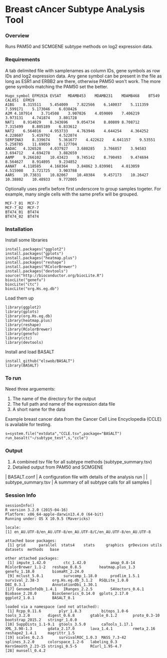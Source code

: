 # Breast cAncer Subtype AnaLysis Tool

### Overview

Runs PAM50 and SCMGENE subtype methods on log2 expression data.

### Requirements

A tab delimited file with samplenames as column IDs, gene symbols as row IDs and log2 expression data. Any gene symbol can be present in the file as long as ESR1 and ERBB2 are there, otherwise PAM50 won't work. The more gene symbols matching the PAM50 set the better.

```
Hugo_symbol	EFM192A	EVSAT	MDAMB453	MDAMB231	MDAMB468	BT549	CAL851	EFM19
A1BG	8.315511	5.454009	7.822566	6.140037	5.111359	7.599171	5.173046	6.038426
A2M	4.107914	3.714508	3.907026	4.059009	7.406219	3.973131	4.741874	3.801728
NAT1	8.914029	8.343696	9.054734	8.80809	8.708712	7.315499	8.805189	6.833612
NAT2	6.564016	4.953733	4.763946	4.644254	4.364252	4.228607	5.419792	4.522074
SERPINA3	8.339674	5.361677	4.422622	4.641157	9.53551	5.258785	11.69059	8.127704
AADAC	4.326528	4.037927	3.680285	3.766857	3.94583	3.694712	4.694278	3.882659
AAMP	9.266102	10.43423	9.745142	8.790493	9.474694	8.564627	8.914895	9.234852
AANAT	4.118585	4.168364	3.84862	3.839901	4.013059	4.515908	3.721725	3.903788
AARS	10.73831	10.82067	10.40384	9.457173	10.26427	10.38802	10.48933	9.772005
``` 

Optionally uses prefix before first underscore to group samples togeter. For example, many single cells with the same prefix will be grouped.

```
MCF-7_01  MCF-7
MCF-7_02  MCF-7
BT474_01  BT474
BT474_02  BT474
```

### Installation

Install some libraries

```
install.packages("ggplot2")
install.packages("gplots")
install.packages("heatmap.plus")
install.packages("reshape")
install.packages("RColorBrewer")
install.packages("devtools")
source("http://bioconductor.org/biocLite.R")
biocLite("genefu")
biocLite("ctc")
biocLite("org.Hs.eg.db")
```

Load them up

```
library(ggplot2)
library(gplots)
library(org.Hs.eg.db)
library(heatmap.plus)
library(reshape)
library(RColorBrewer)
library(genefu)
library(ctc)
library(devtools)
```

Install and load BASALT

```
install_github("elswob/BASALT")
library(BASALT)
```

### To run

Need three arguements:

1. The name of the directory for the output
2. The full path and name of the expression data file
3. A short name for the data

Example breast cancer data from the Cancer Cell Line Encyclopedia (CCLE) is available for testing.

```
s=system.file("extdata","CCLE.tsv",package="BASALT")
run_basalt("~/subtype_test",s,"ccle")
```

### Output

1. A combined tsv file for all subtype methods (subtype_summary.tsv)
2. Detailed output from PAM50 and SCMGENE

| BASALT.conf | A configuration file with details of the analysis run |
| subtype_summary.tsv | A summary of all subtype calls for all samples |


### Session Info

```
sessionInfo()
R version 3.2.0 (2015-04-16)
Platform: x86_64-apple-darwin13.4.0 (64-bit)
Running under: OS X 10.9.5 (Mavericks)

locale:
[1] en_AU.UTF-8/en_AU.UTF-8/en_AU.UTF-8/C/en_AU.UTF-8/en_AU.UTF-8

attached base packages:
 [1] grid      parallel  stats4    stats     graphics  grDevices utils     datasets  methods   base     

other attached packages:
 [1] impute_1.42.0        ctc_1.42.0           amap_0.8-14          RColorBrewer_1.1-2   reshape_0.8.5        heatmap.plus_1.3     genefu_1.18.0        biomaRt_2.24.0      
 [9] mclust_5.0.1         survcomp_1.18.0      prodlim_1.5.1        survival_2.38-3      org.Hs.eg.db_3.1.2   RSQLite_1.0.0        DBI_0.3.1            AnnotationDbi_1.30.1
[17] GenomeInfoDb_1.4.1   IRanges_2.2.5        S4Vectors_0.6.1      Biobase_2.28.0       BiocGenerics_0.14.0  gplots_2.17.0        ggplot2_1.0.1        BASALT_0.1           

loaded via a namespace (and not attached):
 [1] Rcpp_0.11.6        plyr_1.8.3         bitops_1.0-6       tools_3.2.0        digest_0.6.8       gtable_0.1.2       proto_0.3-10       bootstrap_2015.2   stringr_1.0.0     
[10] SuppDists_1.1-9.1  gtools_3.5.0       caTools_1.17.1     XML_3.98-1.3       gdata_2.17.0       lava_1.4.1         rmeta_2.16         reshape2_1.4.1     magrittr_1.5      
[19] scales_0.2.5       survivalROC_1.0.3  MASS_7.3-42        splines_3.2.0      colorspace_1.2-6   labeling_0.3       KernSmooth_2.23-15 stringi_0.5-5      RCurl_1.95-4.7    
[28] munsell_0.4.2   
```
